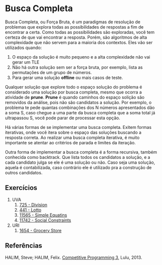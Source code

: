 Busca Completa
==============

Busca Completa, ou Força Bruta, é um paradigmas de resolução de problemas que
explora todas as possibilidades de respostas a fim de encontrar a certa.
Como todas as possibilidades são exploradas, você tem certeza de que vai encontrar
a resposta. Porém, são algoritmos de alta complexidade que não servem para a maioria
dos contextos. Eles vão ser utilizados quando:

1. O espaço da solução é muito pequeno e a alta complexidade não vai gerar um TLE
1. Não há outra solução sem ser a força bruta, por exemplo, lista as permutações de
um grupo de números.
1. Para gerar uma solução __offline__ ou mais casos de teste.

Qualquer solução que explore todo o espaço solução do problema é considerado uma
solução por busca completa, mesmo que ocorra a atividade de __prune__. __Prune__
é quando caminhos do espaço solição são removidos da análise, pois não são
candidatos a solução. Por exemplo, o problema te pede quantas combinações dos
N números apresentados dão a soma S, caso chegue a uma parte da busca completa
que a soma total já ultrapassou S, você pode parar de processar esta opção.

Há várias formas de se implementar uma busca completa. Exitem formas iterativas,
onde você itera sobre o espaço das soluções buscando a resposta correta. Ao
realizar uma busca completa iterativa, é muito importante se atentar ao critérios
de parada e limites da iteração.

Outra forma de implementar a busca completa é a forma recursiva,
também conhecida como backtrack. Que lista todos os candidatos a solução,
e a cada candidato julga se ele é uma solução ou não. Caso seja uma solução,
aquela é contabilizada, caso contrário ele é utilizado pra a construção de
outros candidatos.


## Exercícios

1. UVA
    1. [725 - Division](https://uva.onlinejudge.org/external/7/725.pdf)
    1. [441 - Lotto](https://uva.onlinejudge.org/external/4/441.pdf)
    1. [11565 - Simple Equatins](https://uva.onlinejudge.org/external/115/11565.pdf)
    1. [11742 - Social Constraints](https://uva.onlinejudge.org/external/117/11742.pdf)
1. URI
    1. [1654 - Grocery Store](https://www.urionlinejudge.com.br/judge/en/problems/view/1654)

## Referências

HALIM, Steve; HALIM, Felix. [Competitive Programming 3](http://cpbook.net/), Lulu, 2013.
